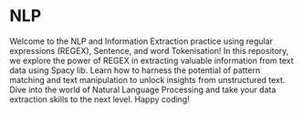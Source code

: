 # NLP
Welcome to the NLP and Information Extraction practice using regular expressions (REGEX), Sentence, and word Tokenisation!
In this repository, we explore the power of REGEX in extracting valuable information from text data using Spacy lib.
Learn how to harness the potential of pattern matching and text manipulation to unlock insights from unstructured text.
Dive into the world of Natural Language Processing and take your data extraction skills to the next level. Happy coding!









